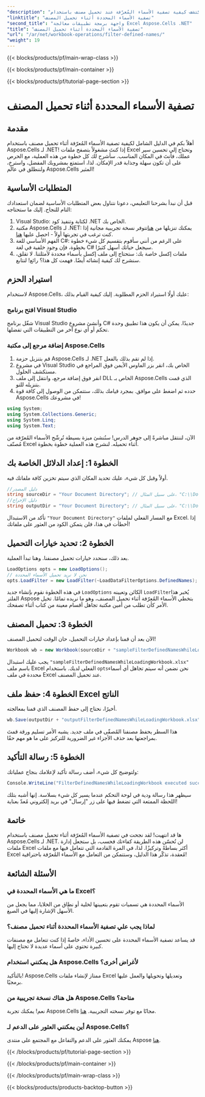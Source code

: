 ```yaml
---
"description": "اكتشف كيفية تصفية الأسماء المُعرّفة عند تحميل مصنف باستخدام Aspose.Cells لـ .NET. دليل خطوة بخطوة لتحسين استخدام Excel."
"linktitle": "تصفية الأسماء المحددة أثناء تحميل المصنف"
"second_title": "واجهة برمجة تطبيقات معالجة Excel Aspose.Cells .NET"
"title": "تصفية الأسماء المحددة أثناء تحميل المصنف"
"url": "/ar/net/workbook-operations/filter-defined-names/"
"weight": 19
---
```


{{< blocks/products/pf/main-wrap-class >}}

{{< blocks/products/pf/main-container >}}

{{< blocks/products/pf/tutorial-page-section >}}

# تصفية الأسماء المحددة أثناء تحميل المصنف

## مقدمة
أهلاً بكم في الدليل الشامل لكيفية تصفية الأسماء المُعرّفة أثناء تحميل مصنف باستخدام Aspose.Cells لـ .NET! إذا كنتَ مشغولاً بتصفح ملفات Excel وتحتاج إلى تحسين سير عملك، فأنتَ في المكان المناسب. سأشرح لك كل خطوة من هذه العملية، مع الحرص على أن تكون سهلة وجذابة قدر الإمكان. لذا، استمتع بمشروبك المفضل، واسترخِ، ولننطلق في عالم Aspose.Cells المثير!
## المتطلبات الأساسية
قبل أن نبدأ بشرحنا التعليمي، دعونا نتناول بعض المتطلبات الأساسية لضمان استعدادك التام للنجاح. إليك ما ستحتاجه:
1. Visual Studio: لكتابة وتنفيذ كود .NET الخاص بك.
2. مكتبة Aspose.Cells لـ .NET: يمكنك تنزيلها من [هنا](https://releases.aspose.com/cells/net/)تتوفر نسخة تجريبية مجانية إذا كنت ترغب في تجربتها أولاً - احصل عليها [هنا](https://releases.aspose.com/).
3. الفهم الأساسي للغة C#: على الرغم من أنني سأقوم بتقسيم كل شيء خطوة بخطوة، فإن وجود خلفية في لغة C# سيجعل حياتك أسهل كثيرًا.
4. ملفات إكسل خاصة بك: ستحتاج إلى ملف إكسل بأسماء محددة لأمثلتنا. لا تقلق، سنشرح لك كيفية إنشائه أيضًا.
فهمت كل هذا؟ رائع! لنتابع.
## استيراد الحزم
لاستخدام Aspose.Cells، عليك أولًا استيراد الحزم المطلوبة. إليك كيفية القيام بذلك:
### افتح برنامج Visual Studio
شغّل برنامج Visual Studio وأنشئ مشروع C# جديدًا. يمكن أن يكون هذا تطبيق وحدة تحكم أو أي نوع آخر من التطبيقات التي تفضلها.
### إضافة مرجع إلى مكتبة Aspose.Cells
1. قم بتنزيل حزمة Aspose.Cells لـ .NET إذا لم تقم بذلك بالفعل.
2. في مشروع Visual Studio الخاص بك، انقر بزر الماوس الأيمن فوق المراجع في مستكشف الحلول.
3. انقر فوق إضافة مرجع، وانتقل إلى ملف DLL الخاص بـ Aspose.Cells الذي قمت بتنزيله للتو.
4. حدده ثم اضغط على موافق.
بمجرد قيامك بذلك، ستتمكن من الوصول إلى كافة قوة Aspose.Cells في مشروعك!
```csharp
using System;
using System.Collections.Generic;
using System.Linq;
using System.Text;
```
الآن، لننتقل مباشرةً إلى جوهر الدرس! سنُنشئ ميزة بسيطة تُرشّح الأسماء المُعرّفة من مُصنّف Excel أثناء تحميله. لنشرح هذه العملية خطوة بخطوة.
## الخطوة 1: إعداد الدلائل الخاصة بك
أولاً وقبل كل شيء، عليك تحديد المكان الذي سيتم تخزين كافة ملفاتك فيه.
```csharp
//دليل المصدر
string sourceDir = "Your Document Directory"; // على سبيل المثال، "C:\\Documents\\ExcelFiles\\"
//دليل الإخراج
string outputDir = "Your Document Directory"; // على سبيل المثال، "C:\\Documents\\ExcelFiles\\Output\\"
```
تأكد من الاستبدال `"Your Document Directory"` مع المسار الفعلي لملفات Excel. إذا أخطأت في هذا، فلن يتمكن الكود من العثور على ملفاتك!
## الخطوة 2: تحديد خيارات التحميل
بعد ذلك، سنحدد خيارات تحميل مصنفنا. وهنا تبدأ العملية.
```csharp
LoadOptions opts = new LoadOptions();
// نحن لا نريد تحميل الأسماء المحددة
opts.LoadFilter = new LoadFilter(~LoadDataFilterOptions.DefinedNames);
```
في هذه الخطوة نقوم بإنشاء جديد `LoadOptions` الكائن وتعيينه `LoadFilter`يُخبر هذا الفلتر Aspose بتخطي الأسماء المُعرّفة أثناء تحميل المصنف، وهو ما نريده تمامًا. تخيل الأمر كأن تطلب من أمين مكتبة تجاهل أقسام معينة من كتاب أثناء تصفحك.
## الخطوة 3: تحميل المصنف
الآن بعد أن قمنا بإعداد خيارات التحميل، حان الوقت لتحميل المصنف!
```csharp
Workbook wb = new Workbook(sourceDir + "sampleFilterDefinedNamesWhileLoadingWorkbook.xlsx", opts);
```
يجب عليك استبدال `"sampleFilterDefinedNamesWhileLoadingWorkbook.xlsx"` باسم ملف Excel الفعلي لديك. باستخدام `opts`نحن نضمن أنه سيتم تجاهل أي أسماء محددة في ملف Excel عند تحميل المصنف.
## الخطوة 4: حفظ ملف Excel الناتج
أخيرًا، نحتاج إلى حفظ المصنف الذي قمنا بمعالجته.
```csharp
wb.Save(outputDir + "outputFilterDefinedNamesWhileLoadingWorkbook.xlsx");
```
هذا السطر يحفظ مصنفنا المُصفّى في ملف جديد. يشبه الأمر تسليم ورقة قمتَ بمراجعتها بعد حذف الأجزاء غير الضرورية للتركيز على ما هو مهم حقًا.
## الخطوة 5: رسالة التأكيد
ولتوضيح كل شيء، أضف رسالة تأكيد لإعلامك بنجاح عملياتك:
```csharp
Console.WriteLine("FilterDefinedNamesWhileLoadingWorkbook executed successfully.");
```
سيظهر هذا رسالة ودية في لوحة التحكم عندما يسير كل شيء بسلاسة. إنها أشبه بتلك اللحظة الممتعة التي تضغط فيها على زر "إرسال" في بريد إلكتروني مُعدّ بعناية!
## خاتمة
ها قد انتهيت! لقد نجحت في تصفية الأسماء المُعرّفة أثناء تحميل مصنف باستخدام Aspose.Cells لـ .NET. لن تُحسّن هذه الطريقة كفاءتك فحسب، بل ستجعل إدارة ملفات Excel أكثر بساطةً وتركيزًا. لذا، في المرة القادمة التي تتعامل فيها مع ملفات Excel مُعقدة، تذكّر هذا الدليل، وستتمكن من التعامل مع الأسماء المُعرّفة باحترافية!
## الأسئلة الشائعة
### ما هي الأسماء المحددة في Excel؟  
الأسماء المحددة هي تسميات تقوم بتعيينها لخلية أو نطاق من الخلايا، مما يجعل من الأسهل الإشارة إليها في الصيغ.
### لماذا يجب علي تصفية الأسماء المحددة أثناء تحميل مصنف؟  
قد يساعد تصفية الأسماء المحددة على تحسين الأداء، خاصةً إذا كنت تتعامل مع مصنفات كبيرة تحتوي على أسماء عديدة لا تحتاج إليها.
### هل يمكنني استخدام Aspose.Cells لأغراض أخرى؟  
بالتأكيد! Aspose.Cells ممتاز لإنشاء ملفات Excel وتعديلها وتحويلها والعمل عليها برمجيًا.
### هل هناك نسخة تجريبية من Aspose.Cells متاحة؟  
نعم! يمكنك تجربة Aspose.Cells مجانًا مع توفر نسخته التجريبية. [هنا](https://releases.aspose.com/).
### أين يمكنني العثور على الدعم لـ Aspose.Cells؟  
يمكنك العثور على الدعم والتفاعل مع المجتمع على منتدى Aspose [هنا](https://forum.aspose.com/c/cells/9).


{{< /blocks/products/pf/tutorial-page-section >}}

{{< /blocks/products/pf/main-container >}}

{{< /blocks/products/pf/main-wrap-class >}}

{{< blocks/products/products-backtop-button >}}